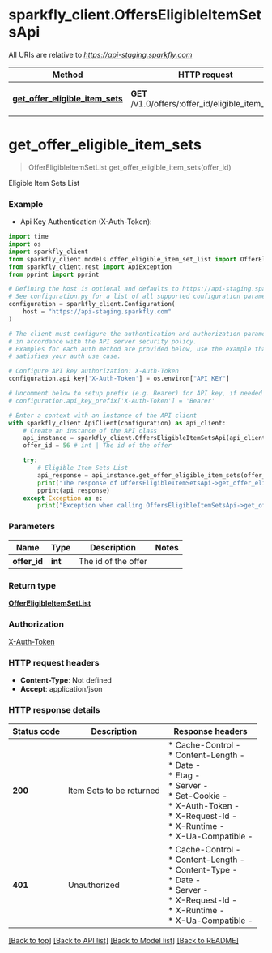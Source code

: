 # sparkfly_client.OffersEligibleItemSetsApi

All URIs are relative to *https://api-staging.sparkfly.com*

Method | HTTP request | Description
------------- | ------------- | -------------
[**get_offer_eligible_item_sets**](OffersEligibleItemSetsApi.md#get_offer_eligible_item_sets) | **GET** /v1.0/offers/:offer_id/eligible_item_sets | Eligible Item Sets List


# **get_offer_eligible_item_sets**
> OfferEligibleItemSetList get_offer_eligible_item_sets(offer_id)

Eligible Item Sets List

### Example

* Api Key Authentication (X-Auth-Token):
```python
import time
import os
import sparkfly_client
from sparkfly_client.models.offer_eligible_item_set_list import OfferEligibleItemSetList
from sparkfly_client.rest import ApiException
from pprint import pprint

# Defining the host is optional and defaults to https://api-staging.sparkfly.com
# See configuration.py for a list of all supported configuration parameters.
configuration = sparkfly_client.Configuration(
    host = "https://api-staging.sparkfly.com"
)

# The client must configure the authentication and authorization parameters
# in accordance with the API server security policy.
# Examples for each auth method are provided below, use the example that
# satisfies your auth use case.

# Configure API key authorization: X-Auth-Token
configuration.api_key['X-Auth-Token'] = os.environ["API_KEY"]

# Uncomment below to setup prefix (e.g. Bearer) for API key, if needed
# configuration.api_key_prefix['X-Auth-Token'] = 'Bearer'

# Enter a context with an instance of the API client
with sparkfly_client.ApiClient(configuration) as api_client:
    # Create an instance of the API class
    api_instance = sparkfly_client.OffersEligibleItemSetsApi(api_client)
    offer_id = 56 # int | The id of the offer

    try:
        # Eligible Item Sets List
        api_response = api_instance.get_offer_eligible_item_sets(offer_id)
        print("The response of OffersEligibleItemSetsApi->get_offer_eligible_item_sets:\n")
        pprint(api_response)
    except Exception as e:
        print("Exception when calling OffersEligibleItemSetsApi->get_offer_eligible_item_sets: %s\n" % e)
```



### Parameters

Name | Type | Description  | Notes
------------- | ------------- | ------------- | -------------
 **offer_id** | **int**| The id of the offer | 

### Return type

[**OfferEligibleItemSetList**](OfferEligibleItemSetList.md)

### Authorization

[X-Auth-Token](../README.md#X-Auth-Token)

### HTTP request headers

 - **Content-Type**: Not defined
 - **Accept**: application/json

### HTTP response details
| Status code | Description | Response headers |
|-------------|-------------|------------------|
**200** | Item Sets to be returned |  * Cache-Control -  <br>  * Content-Length -  <br>  * Date -  <br>  * Etag -  <br>  * Server -  <br>  * Set-Cookie -  <br>  * X-Auth-Token -  <br>  * X-Request-Id -  <br>  * X-Runtime -  <br>  * X-Ua-Compatible -  <br>  |
**401** | Unauthorized |  * Cache-Control -  <br>  * Content-Length -  <br>  * Content-Type -  <br>  * Date -  <br>  * Server -  <br>  * X-Request-Id -  <br>  * X-Runtime -  <br>  * X-Ua-Compatible -  <br>  |

[[Back to top]](#) [[Back to API list]](../README.md#documentation-for-api-endpoints) [[Back to Model list]](../README.md#documentation-for-models) [[Back to README]](../README.md)

